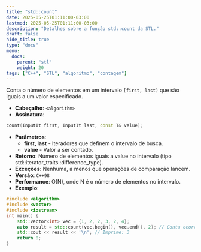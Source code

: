 ```yaml
---
title: "std::count"
date: 2025-05-25T01:11:00-03:00
lastmod: 2025-05-25T01:11:00-03:00
description: "Detalhes sobre a função std::count da STL."
draft: false
hide_title: true
type: "docs"
menu:
  docs:
    parent: "stl"
    weight: 20
tags: ["C++", "STL", "algoritmo", "contagem"]
---
```


Conta o número de elementos em um intervalo `[first, last)` que são iguais a um valor especificado.
- **Cabeçalho**: `<algorithm>`
- **Assinatura**:
```cpp
count(InputIt first, InputIt last, const T& value);
```
- **Parâmetros**:
  - **first, last** - Iteradores que definem o intervalo de busca.
  - **value** - Valor a ser contado.
- **Retorno**: Número de elementos iguais a value no intervalo (tipo std::iterator_traits<InputIt>::difference_type).
- **Exceções**: Nenhuma, a menos que operações de comparação lancem.
- **Versão**: `C++98`
- **Performance**: O(N), onde N é o número de elementos no intervalo.
- **Exemplo**:
```cpp
#include <algorithm>
#include <vector>
#include <iostream>
int main() {
    std::vector<int> vec = {1, 2, 2, 3, 2, 4};
    auto result = std::count(vec.begin(), vec.end(), 2); // Conta ocorrências de 2
    std::cout << result << '\n'; // Imprime: 3
    return 0;
}
```
